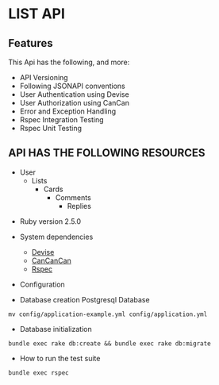 # LIST API

## Features

This Api has the following, and more:

- API Versioning
- Following JSONAPI conventions
- User Authentication using Devise
- User Authorization using CanCan
- Error and Exception Handling
- Rspec Integration Testing
- Rspec Unit Testing

## API HAS THE FOLLOWING RESOURCES
 - User
   - Lists
     - Cards
       - Comments
         - Replies

* Ruby version 2.5.0

* System dependencies
  - [Devise](https://github.com/plataformatec/devise)
  - [CanCanCan](https://github.com/CanCanCommunity/cancancan)
  - [Rspec](https://github.com/rspec/rspec-rails)

* Configuration

* Database creation
Postgresql Database
```
mv config/application-example.yml config/application.yml
```
* Database initialization
```
bundle exec rake db:create && bundle exec rake db:migrate
```
* How to run the test suite
```
bundle exec rspec
```


